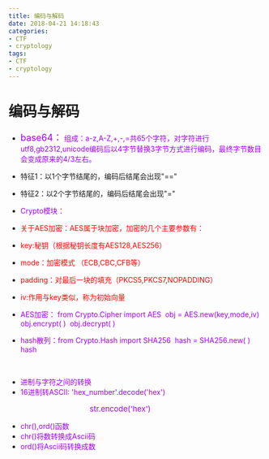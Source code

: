 ```yaml
---
title: 编码与解码
date: 2018-04-21 14:18:43
categories:
- CTF
- cryptology
tags:
- CTF
- cryptology
---
```


# 编码与解码

- <font color="#9E00F3"><font size="4">base64：</font> 组成：a-z,A-Z,+,-,=共65个字符，对字符进行 utf8,gb2312,unicode编码后以4字节替换3字节方式进行编码，最终字节数目会变成原来的4/3左右。</font>
- 特征1：以1个字节结尾的，编码后结尾会出现"=="
- 特征2：以2个字节结尾的，编码后结尾会出现"="

- <font color="#9E00F3">Crypto模块：</font>
- <font color="#FF0000">关于AES加密：AES属于块加密，加密的几个主要参数有：</font>
- <font color="#FF0000">key:秘钥（根据秘钥长度有AES128,AES256）</font>
- <font color="#FF0000">mode：加密模式 （ECB,CBC,CFB等）</font>
- <font color="#FF0000">padding：对最后一块的填充（PKCS5,PKCS7,NOPADDING）</font>
- <font color="#FF0000">iv:作用与key类似，称为初始向量</font>
- <font color="#9E00F3">AES加密： from Crypto.Cipher import AES  obj = AES.new(key,mode,iv) obj.encrypt( )  obj.decrypt( )</font>
- <font color="#9E00F3">hash散列：from Crypto.Hash import SHA256  hash = SHA256.new( )   hash</font>

<font color="#9E00F3"><br></font>

- <font color="#9E00F3">进制与字符之间的转换</font>
- <font color="#9E00F3">16进制转ASCII: 'hex_number'.decode('hex')</font>

<font color="#9E00F3"><span style="font-size: 15px;">                                      str.encode('hex')</span></font>

- <font color="#9E00F3">chr(),ord()函数</font>
- <font color="#9E00F3">chr()将数转换成Ascii码</font>
- <font color="#9E00F3">ord()将Ascii码转换成数</font>

<font color="#9E00F3"><br></font>